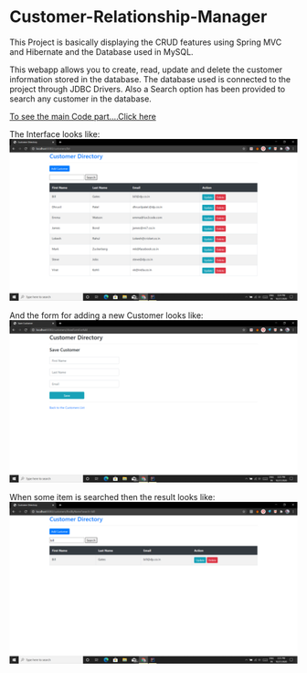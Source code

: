 # Customer-Relationship-Manager
This Project is basically displaying the CRUD features using Spring MVC and Hibernate and the Database used in MySQL.

This webapp allows you to create, read, update and delete the customer information stored in the database.
The database used is connected to the project through JDBC Drivers.
Also a Search option has been provided to search any customer in the database.

[To see the main Code part....Click here](src/main/java/com/luv2code/springboot/thymeleafdemo)

The Interface looks like:
![](images/Screenshot%20(66).png)




And the form for adding a new Customer looks like:
![](images/Screenshot%20(67).png)




When some item is searched then the result looks like:
![](images/Screenshot%20(68).png)
